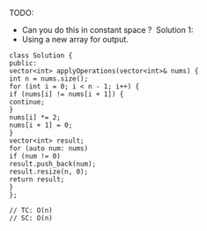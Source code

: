 TODO:
​
- Can you do this in constant space ?
​
Solution 1:
​
- Using a new array for output.
​
```
class Solution {
public:
vector<int> applyOperations(vector<int>& nums) {
int n = nums.size();
for (int i = 0; i < n - 1; i++) {
if (nums[i] != nums[i + 1]) {
continue;
}
nums[i] *= 2;
nums[i + 1] = 0;
}
vector<int> result;
for (auto num: nums)
if (num != 0)
result.push_back(num);
result.resize(n, 0);
return result;
}
};
​
// TC: O(n)
// SC: O(n)
```